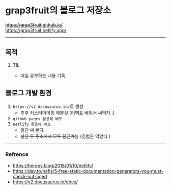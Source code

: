 # grap3fruit의 블로그 저장소

~~https://grap3fruit.github.io/~~  
https://grap3fruit.netlify.app/

---

## 목적

1. TIL

   - 매일 공부하는 내용 기록

## 블로그 개발 환경

1. `https://v2.docusaurus.io/`로 생성
   - 추후 커스터마이징 해볼것 (리액트 배워서 써먹자..)
2. `github pages 활용해 배포`
3. `netlify 활용해 배포`
   - 일단 써 본다.
   - ~~상단 두 주소에서 모두 접근가능~~ (깃헙은 막았다.)

---

### Refrence

- https://heropy.blog/2018/01/10/netlify/
- https://dev.to/nafis/5-free-static-documentation-generators-you-must-check-out-5ged
- https://v2.docusaurus.io/docs/
